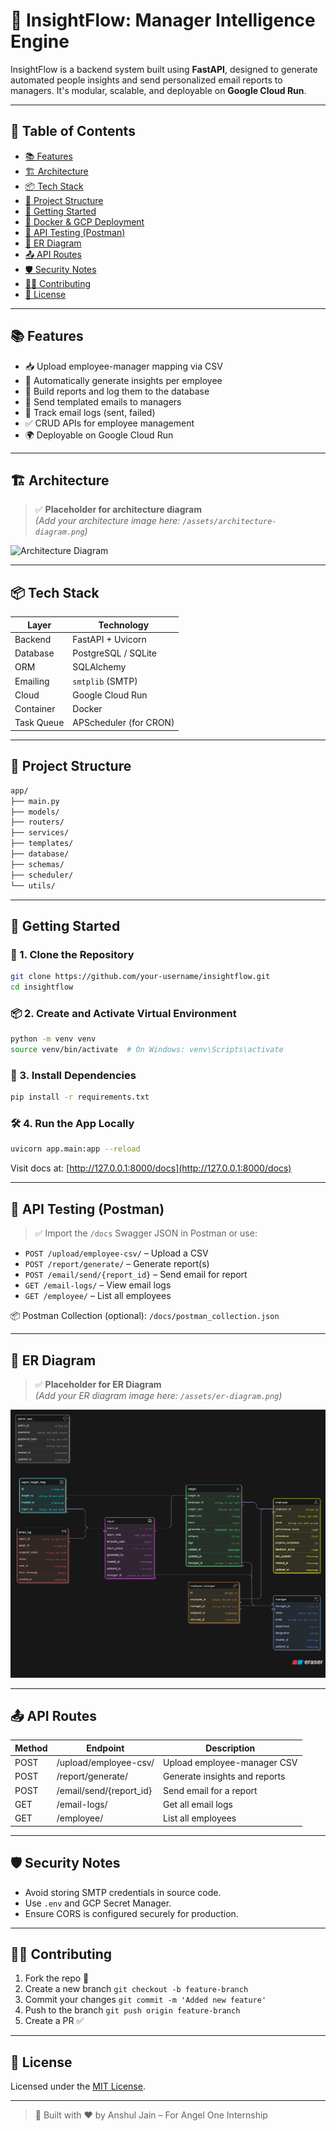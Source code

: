 # 🚀 InsightFlow: Manager Intelligence Engine

InsightFlow is a backend system built using **FastAPI**, designed to generate automated people insights and send personalized email reports to managers. It's modular, scalable, and deployable on **Google Cloud Run**.

---

## 📘 Table of Contents

- [📚 Features](#-features)
- [🏗️ Architecture](#-architecture)
- [📦 Tech Stack](#-tech-stack)
- [📁 Project Structure](#-project-structure)
- [🚀 Getting Started](#-getting-started)
- [🐳 Docker & GCP Deployment](#-docker--gcp-deployment)
- [🧪 API Testing (Postman)](#-api-testing-postman)
- [🧬 ER Diagram](#-er-diagram)
- [📤 API Routes](#-api-routes)
- [🛡️ Security Notes](#️-security-notes)
- [🧑‍💻 Contributing](#-contributing)
- [📜 License](#-license)

---

## 📚 Features

- 📥 Upload employee-manager mapping via CSV
- 🤖 Automatically generate insights per employee
- 📄 Build reports and log them to the database
- 📧 Send templated emails to managers
- 🧾 Track email logs (sent, failed)
- ✅ CRUD APIs for employee management
- 🌍 Deployable on Google Cloud Run

---

## 🏗️ Architecture

> ✅ **Placeholder for architecture diagram**  
> _(Add your architecture image here: `/assets/architecture-diagram.png`)_

![Architecture Diagram](.architecture-diagram.png)

---

## 📦 Tech Stack

| Layer        | Technology               |
|--------------|--------------------------|
| Backend      | FastAPI + Uvicorn        |
| Database     | PostgreSQL / SQLite      |
| ORM          | SQLAlchemy               |
| Emailing     | `smtplib` (SMTP)         |
| Cloud        | Google Cloud Run         |
| Container    | Docker                   |
| Task Queue   | APScheduler (for CRON)   |

---

## 📁 Project Structure

```bash
app/
├── main.py
├── models/
├── routers/
├── services/
├── templates/
├── database/
├── schemas/
├── scheduler/
└── utils/
```

---

## 🚀 Getting Started

### 🔧 1. Clone the Repository

```bash
git clone https://github.com/your-username/insightflow.git
cd insightflow
```

### 📦 2. Create and Activate Virtual Environment

```bash
python -m venv venv
source venv/bin/activate  # On Windows: venv\Scripts\activate
```

### 🧪 3. Install Dependencies

```bash
pip install -r requirements.txt
```

### 🛠️ 4. Run the App Locally

```bash
uvicorn app.main:app --reload
```

Visit docs at: [http://127.0.0.1:8000/docs](http://127.0.0.1:8000/docs)

---



## 🧪 API Testing (Postman)

> ✅ Import the `/docs` Swagger JSON in Postman or use:

- `POST /upload/employee-csv/` – Upload a CSV
- `POST /report/generate/` – Generate report(s)
- `POST /email/send/{report_id}` – Send email for report
- `GET /email-logs/` – View email logs
- `GET /employee/` – List all employees

📦 Postman Collection (optional): `/docs/postman_collection.json`

---

## 🧬 ER Diagram

> ✅ **Placeholder for ER Diagram**  
> _(Add your ER diagram image here: `/assets/er-diagram.png`)_

![ER Diagram](./ER-diagram.png)

---

## 📤 API Routes

| Method | Endpoint                         | Description                       |
|--------|----------------------------------|-----------------------------------|
| POST   | /upload/employee-csv/            | Upload employee-manager CSV       |
| POST   | /report/generate/                | Generate insights and reports     |
| POST   | /email/send/{report_id}          | Send email for a report           |
| GET    | /email-logs/                     | Get all email logs                |
| GET    | /employee/                       | List all employees                |

---

## 🛡️ Security Notes

- Avoid storing SMTP credentials in source code.
- Use `.env` and GCP Secret Manager.
- Ensure CORS is configured securely for production.

---

## 🧑‍💻 Contributing

1. Fork the repo 🍴  
2. Create a new branch `git checkout -b feature-branch`  
3. Commit your changes `git commit -m 'Added new feature'`  
4. Push to the branch `git push origin feature-branch`  
5. Create a PR ✅

---

## 📜 License

Licensed under the [MIT License](LICENSE).

---

> 🔗 Built with ❤️ by Anshul Jain – For Angel One Internship
